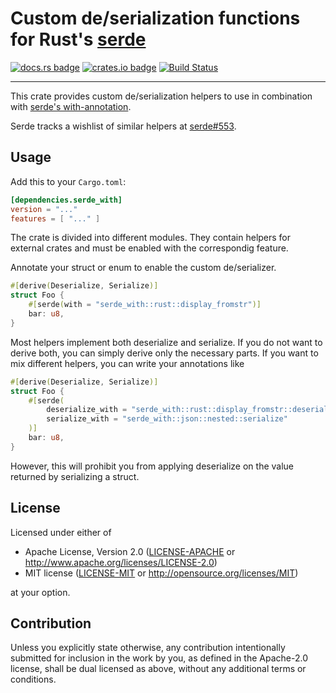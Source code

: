 # Custom de/serialization functions for Rust's [serde](https://serde.rs)

[![docs.rs badge](https://docs.rs/serde_with/badge.svg)](https://docs.rs/serde_with/)
[![crates.io badge](https://img.shields.io/crates/v/serde_with.svg)](https://crates.io/crates/serde_with/)
[![Build Status](https://travis-ci.org/jonasbb/serde_with.svg?branch=master)](https://travis-ci.org/jonasbb/serde_with)

---

This crate provides custom de/serialization helpers to use in combination with [serde's with-annotation][with-annotation].

Serde tracks a wishlist of similar helpers at [serde#553].

## Usage

Add this to your `Cargo.toml`:

```toml
[dependencies.serde_with]
version = "..."
features = [ "..." ]
```

The crate is divided into different modules.
They contain helpers for external crates and must be enabled with the correspondig feature.

Annotate your struct or enum to enable the custom de/serializer.

```rust
#[derive(Deserialize, Serialize)]
struct Foo {
    #[serde(with = "serde_with::rust::display_fromstr")]
    bar: u8,
}
```

Most helpers implement both deserialize and serialize.
If you do not want to derive both, you can simply derive only the necessary parts.
If you want to mix different helpers, you can write your annotations like

```rust
#[derive(Deserialize, Serialize)]
struct Foo {
    #[serde(
        deserialize_with = "serde_with::rust::display_fromstr::deserialize",
        serialize_with = "serde_with::json::nested::serialize"
    )]
    bar: u8,
}
```

However, this will prohibit you from applying deserialize on the value returned by serializing a struct.

[with-annotation]: https://serde.rs/field-attrs.html#serdewith--module
[serde#553]: https://github.com/serde-rs/serde/issues/553

## License

Licensed under either of

* Apache License, Version 2.0 ([LICENSE-APACHE](LICENSE-APACHE) or http://www.apache.org/licenses/LICENSE-2.0)
* MIT license ([LICENSE-MIT](LICENSE-MIT) or http://opensource.org/licenses/MIT)

at your option.

## Contribution

Unless you explicitly state otherwise, any contribution intentionally submitted
for inclusion in the work by you, as defined in the Apache-2.0 license, shall
be dual licensed as above, without any additional terms or conditions.
